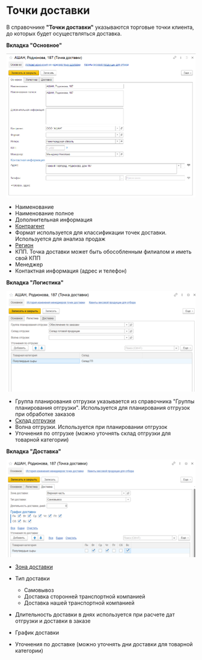 # Точки доставки

В справочнике **"Точки доставки"** указываются торговые точки клиента, до которых будет осуществляться доставка.

**Вкладка "Основное"**

![2]

- Наименование
- Наименование полное 
- Дополнительная информация
- [Контрагент](Contractor.md)
- Формат используется для классификации точек доставки. Используется для анализа продаж
- [Регион](../CommonInformation/BusinessRegion.md)
- КПП. Точка доставки может быть обособленным филиалом и иметь свой КПП
- Менеджер
- Контактная информация (адрес и телефон)

**Вкладка "Логистика"**

![2023-04-11_11-59-06](DeliveryPoint.assets/2023-04-11_11-59-06.png)

- Группа планирования отгрузки указывается из справочника "Группы планирования отгрузки". Используется для планирования отгрузок при обработке заказов
- [Склад отгрузки](Warehouse.md)
- Волна отгрузки. Используется при планировании отгрузок
- Уточнения по отгрузке (можно уточнять склад отгрузки для товарной категории)

**Вкладка "Доставка"**

![2023-04-11_11-59-31](DeliveryPoint.assets/2023-04-11_11-59-31.png)

- [Зона доставки](ZoneOfDelivery.md)
- Тип доставки

    - Самовывоз
    - Доставка сторонней транспортной компанией
    - Доставка нашей транспортной компанией

- Длительность доставки в днях используется при расчете дат отгрузки и доставки в заказе
- График доставки
- Уточнения по доставке (можно уточнять дни доставки для товарной категории)

[2]: DeliveryPoint.assets/2.png